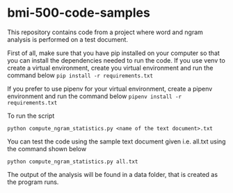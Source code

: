 # bmi-500-code-samples

This repository contains code from a project where word and ngram analysis is performed on a test document.

First of all, make sure that you have pip installed on your computer so that you can install the dependencies needed to run the code. 
If you use venv to create a virtual environment, create you virtual environment and run the command below
`pip install -r requirements.txt`

If you prefer to use pipenv for your virtual environment, create a pipenv environment and run the command below
`pipenv install -r requirements.txt`

To run the script

`python compute_ngram_statistics.py <name of the text document>.txt`

You can test the code using the sample text document given i.e. all.txt using the command shown below

`python compute_ngram_statistics.py all.txt`

The output of the analysis will be found in a data folder, that is created as the program runs.